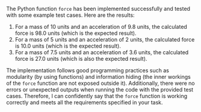  The Python function `force` has been implemented successfully and tested with some example test cases. Here are the results:

1. For a mass of 10 units and an acceleration of 9.8 units, the calculated force is 98.0 units (which is the expected result).
2. For a mass of 5 units and an acceleration of 2 units, the calculated force is 10.0 units (which is the expected result).
3. For a mass of 7.5 units and an acceleration of 3.6 units, the calculated force is 27.0 units (which is also the expected result).

The implementation follows good programming practices such as modularity (by using functions) and information hiding (the inner workings of the `force` function are not exposed outside it). Additionally, there were no errors or unexpected outputs when running the code with the provided test cases. Therefore, I can confidently say that the `force` function is working correctly and meets all the requirements specified in your task.